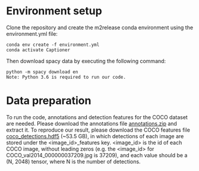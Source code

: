 # Environment setup

Clone the repository and create the m2release conda environment using the environment.yml file:

```
conda env create -f environment.yml
conda activate Captioner
```

Then download spacy data by executing the following command:

```
python -m spacy download en
Note: Python 3.6 is required to run our code.
```



# Data preparation

To run the code, annotations and detection features for the COCO dataset are needed. Please download the annotations file [annotations.zip](https://ailb-web.ing.unimore.it/publicfiles/drive/meshed-memory-transformer/annotations.zip "download annotations.zip") and extract it.
To reproduce our result, please download the COCO features file [coco_detections.hdf5](https://ailb-web.ing.unimore.it/publicfiles/drive/show-control-and-tell/coco_detections.hdf5 "download coco_detections.hdf5") (~53.5 GB), in which detections of each image are stored under the <image_id>_features key. <image_id> is the id of each COCO image, without leading zeros (e.g. the <image_id> for COCO_val2014_000000037209.jpg is 37209), and each value should be a (N, 2048) tensor, where N is the number of detections.

